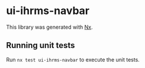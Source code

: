# ui-ihrms-navbar

This library was generated with [Nx](https://nx.dev).

## Running unit tests

Run `nx test ui-ihrms-navbar` to execute the unit tests.
